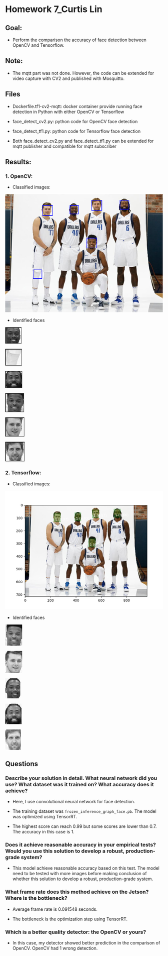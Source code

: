 # Homework 7_Curtis Lin

## Goal:
- Perform the comparison the accuracy of face detection between OpenCV and Tensorflow. 

## Note: 

- The mqtt part was not done. However, the code can be extended for video capture with CV2 and published with Mosquitto. 

## Files

- Dockerfile.tf1-cv2-mqtt: docker container provide running face detection in Python with either OpenCV or Tensorflow

- face_detect_cv2.py: python code for OpenCV face detection

- face_detect_tf1.py: python code for Tensorflow face detection

- Both face_detect_cv2.py and face_detect_tf1.py can be extended for mqtt publisher and compatible for mqtt subscriber

## Results:

### 1. OpenCV: 

- Classified images:

![CV2_results](cv2_results.png)

- Identified faces

![CV2_face1](5252_faceCV2.png)

![CV2_face2](5353_faceCV2.png)

![CV2_face3](5454_faceCV2.png)

![CV2_face4](6060_faceCV2.png)

![CV2_face5](6161_faceCV2.png)

![CV2_face6](6262_faceCV2.png)

### 2. Tensorflow: 

- Classified images:

![TF1_results](TF1_results.png)

- Identified faces

![TF1_face1](faceTF1_0.png)

![TF1_face2](faceTF1_1.png)

![TF1_face3](faceTF1_2.png)

![TF1_face4](faceTF1_3.png)

![TF1_face5](faceTF1_4.png)


## Questions

### Describe your solution in detail. What neural network did you use? What dataset was it trained on? What accuracy does it achieve?

- Here, I use convolutional neural network for face detection. 

- The training dataset was `frozen_inference_graph_face.pb`. The model was optimized using TensorRT.

- The highest score can reach 0.99 but some scores are lower than 0.7. The accuracy in this case is 1.  

### Does it achieve reasonable accuracy in your empirical tests? Would you use this solution to develop a robust, production-grade system?

- This model achieve reasonable accuracy based on this test. The model need to be tested with more images before making conclusion of whether this solution to develop a robust, production-grade system.

### What frame rate does this method achieve on the Jetson? Where is the bottleneck?

- Average frame rate is 0.091548 seconds. 

- The bottleneck is the optimization step using TensorRT.

### Which is a better quality detector: the OpenCV or yours?

- In this case, my detector showed better prediction in the comparison of OpenCV. OpenCV had 1 wrong detection. 